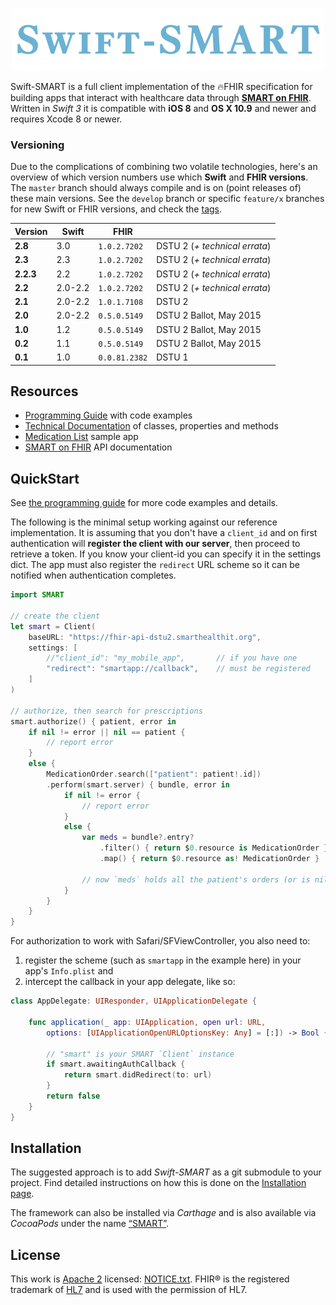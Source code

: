 <p align="center"><img src="./assets/banner.png" alt=""></p>

Swift-SMART is a full client implementation of the 🔥FHIR specification for building apps that interact with healthcare data through [**SMART on FHIR**][smart].
Written in _Swift 3_ it is compatible with **iOS 8** and **OS X 10.9** and newer and requires Xcode 8 or newer.


### Versioning

Due to the complications of combining two volatile technologies, here's an overview of which version numbers use which **Swift** and **FHIR versions**.
The `master` branch should always compile and is on (point releases of) these main versions.
See the `develop` branch or specific `feature/x` branches for new Swift or FHIR versions, and check the [tags](https://github.com/smart-on-fhir/Swift-FHIR/releases).

 Version |   Swift   |      FHIR     | &nbsp;
---------|-----------|---------------|-----------------------------
 **2.8** |       3.0 |  `1.0.2.7202` | DSTU 2 (_+ technical errata_)
 **2.3** |       2.3 |  `1.0.2.7202` | DSTU 2 (_+ technical errata_)
**2.2.3**|       2.2 |  `1.0.2.7202` | DSTU 2 (_+ technical errata_)
 **2.2** |   2.0-2.2 |  `1.0.2.7202` | DSTU 2 (_+ technical errata_)
 **2.1** |   2.0-2.2 |  `1.0.1.7108` | DSTU 2
 **2.0** |   2.0-2.2 |  `0.5.0.5149` | DSTU 2 Ballot, May 2015
 **1.0** |       1.2 |  `0.5.0.5149` | DSTU 2 Ballot, May 2015
 **0.2** |       1.1 |  `0.5.0.5149` | DSTU 2 Ballot, May 2015
 **0.1** |       1.0 | `0.0.81.2382` | DSTU 1


Resources
---------

- [Programming Guide][wiki] with code examples
- [Technical Documentation][docs] of classes, properties and methods
- [Medication List][sample] sample app
- [SMART on FHIR][smart] API documentation

[wiki]: https://github.com/smart-on-fhir/Swift-SMART/wiki
[docs]: http://docs.smarthealthit.org/Swift-SMART/
[sample]: https://github.com/smart-on-fhir/SoF-MedList
[smart]: http://docs.smarthealthit.org


QuickStart
----------

See [the programming guide][wiki] for more code examples and details.

The following is the minimal setup working against our reference implementation.
It is assuming that you don't have a `client_id` and on first authentication will **register the client with our server**, then proceed to retrieve a token.
If you know your client-id you can specify it in the settings dict.
The app must also register the `redirect` URL scheme so it can be notified when authentication completes.

```swift
import SMART

// create the client
let smart = Client(
    baseURL: "https://fhir-api-dstu2.smarthealthit.org",
    settings: [
        //"client_id": "my_mobile_app",       // if you have one
        "redirect": "smartapp://callback",    // must be registered
    ]
)

// authorize, then search for prescriptions
smart.authorize() { patient, error in
    if nil != error || nil == patient {
        // report error
    }
    else {
        MedicationOrder.search(["patient": patient!.id])
        .perform(smart.server) { bundle, error in
            if nil != error {
                // report error
            }
            else {
                var meds = bundle?.entry?
                    .filter() { return $0.resource is MedicationOrder }
                    .map() { return $0.resource as! MedicationOrder }
                
                // now `meds` holds all the patient's orders (or is nil)
            }
        }
    }
}
```

For authorization to work with Safari/SFViewController, you also need to:

1. register the scheme (such as `smartapp` in the example here) in your app's `Info.plist` and
2. intercept the callback in your app delegate, like so:

```swift
class AppDelegate: UIResponder, UIApplicationDelegate {
    
    func application(_ app: UIApplication, open url: URL,
        options: [UIApplicationOpenURLOptionsKey: Any] = [:]) -> Bool {
        
        // "smart" is your SMART `Client` instance
        if smart.awaitingAuthCallback {
            return smart.didRedirect(to: url)
        }
        return false
    }
}
```


Installation
------------

The suggested approach is to add _Swift-SMART_ as a git submodule to your project.
Find detailed instructions on how this is done on the [Installation page][installation].

The framework can also be installed via _Carthage_ and is also available via _CocoaPods_ under the name [“SMART”][pod].

[installation]: https://github.com/smart-on-fhir/Swift-SMART/wiki/Installation
[pod]: https://cocoapods.org/pods/SMART


License
-------

This work is [Apache 2](./LICENSE.txt) licensed: [NOTICE.txt](./NOTICE.txt).
FHIR® is the registered trademark of [HL7][] and is used with the permission of HL7.

[hl7]: http://hl7.org/
